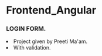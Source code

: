 # Frontend_Angular

<html>  <h3>  LOGIN FORM.</h3>
    <body>
  <li>  Project given by Preeti Ma'am.</li>
   <li>  With validation.</li>
</body>
</html>
